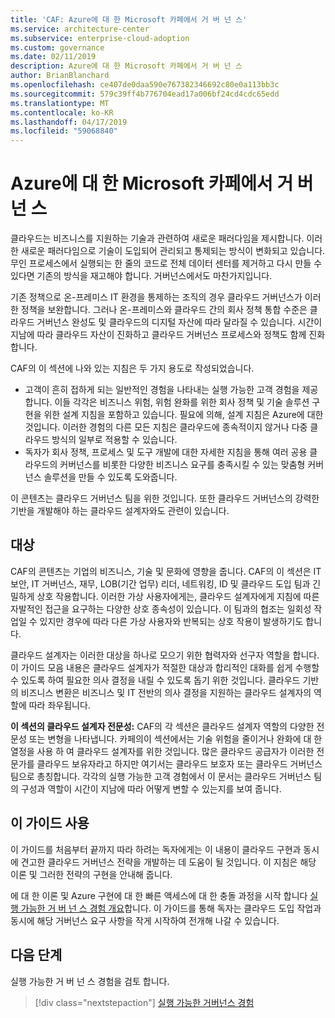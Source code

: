 ```yaml
---
title: 'CAF: Azure에 대 한 Microsoft 카페에서 거 버 넌 스'
ms.service: architecture-center
ms.subservice: enterprise-cloud-adoption
ms.custom: governance
ms.date: 02/11/2019
description: Azure에 대 한 Microsoft 카페에서 거 버 넌 스
author: BrianBlanchard
ms.openlocfilehash: ce407de0daa590e767382346692c80e0a113bb3c
ms.sourcegitcommit: 579c39ff4b776704ead17a006bf24cd4cdc65edd
ms.translationtype: MT
ms.contentlocale: ko-KR
ms.lasthandoff: 04/17/2019
ms.locfileid: "59068840"
---
```

# <a name="governance-in-the-microsoft-caf-for-azure"></a>Azure에 대 한 Microsoft 카페에서 거 버 넌 스

클라우드는 비즈니스를 지원하는 기술과 관련하여 새로운 패러다임을 제시합니다. 이러한 새로운 패러다임으로 기술이 도입되어 관리되고 통제되는 방식이 변화되고 있습니다. 무인 프로세스에서 실행되는 한 줄의 코드로 전체 데이터 센터를 제거하고 다시 만들 수 있다면 기존의 방식을 재고해야 합니다. 거버넌스에서도 마찬가지입니다.

기존 정책으로 온-프레미스 IT 환경을 통제하는 조직의 경우 클라우드 거버넌스가 이러한 정책을 보완합니다. 그러나 온-프레미스와 클라우드 간의 회사 정책 통합 수준은 클라우드 거버넌스 완성도 및 클라우드의 디지털 자산에 따라 달라질 수 있습니다. 시간이 지남에 따라 클라우드 자산이 진화하고 클라우드 거버넌스 프로세스와 정책도 함께 진화합니다.

CAF의 이 섹션에 나와 있는 지침은 두 가지 용도로 작성되었습니다.

* 고객이 흔히 접하게 되는 일반적인 경험을 나타내는 실행 가능한 고객 경험을 제공합니다. 이들 각각은 비즈니스 위험, 위험 완화를 위한 회사 정책 및 기술 솔루션 구현을 위한 설계 지침을 포함하고 있습니다. 필요에 의해, 설계 지침은 Azure에 대한 것입니다. 이러한 경험의 다른 모든 지침은 클라우드에 종속적이지 않거나 다중 클라우드 방식의 일부로 적용할 수 있습니다.
* 독자가 회사 정책, 프로세스 및 도구 개발에 대한 자세한 지침을 통해 여러 공용 클라우드의 커버넌스를 비롯한 다양한 비즈니스 요구를 충족시킬 수 있는 맞춤형 커버넌스 솔루션을 만들 수 있도록 도와줍니다.

이 콘텐츠는 클라우드 거버넌스 팀을 위한 것입니다. 또한 클라우드 거버넌스의 강력한 기반을 개발해야 하는 클라우드 설계자와도 관련이 있습니다.

## <a name="audience"></a>대상

CAF의 콘텐츠는 기업의 비즈니스, 기술 및 문화에 영향을 줍니다. CAF의 이 섹션은 IT 보안, IT 거버넌스, 재무, LOB(기간 업무) 리더, 네트워킹, ID 및 클라우드 도입 팀과 긴밀하게 상호 작용합니다. 이러한 가상 사용자에게는, 클라우드 설계자에게 지침에 따른 자발적인 접근을 요구하는 다양한 상호 종속성이 있습니다. 이 팀과의 협조는 일회성 작업일 수 있지만 경우에 따라 다른 가상 사용자와 반복되는 상호 작용이 발생하기도 합니다.

클라우드 설계자는 이러한 대상을 하나로 모으기 위한 협력자와 선구자 역할을 합니다. 이 가이드 모음 내용은 클라우드 설계자가 적절한 대상과 합리적인 대화를 쉽게 수행할 수 있도록 하여 필요한 의사 결정을 내릴 수 있도록 돕기 위한 것입니다. 클라우드 기반의 비즈니스 변환은 비즈니스 및 IT 전반의 의사 결정을 지원하는 클라우드 설계자의 역할에 따라 좌우됩니다.

**이 섹션의 클라우드 설계자 전문성:** CAF의 각 섹션은 클라우드 설계자 역할의 다양한 전문성 또는 변형을 나타냅니다. 카페의이 섹션에서는 기술 위험을 줄이거나 완화에 대 한 열정을 사용 하 여 클라우드 설계자를 위한 것입니다. 많은 클라우드 공급자가 이러한 전문가를 클라우드 보유자라고 하지만 여기서는 클라우드 보호자 또는 클라우드 거버넌스 팀으로 총칭합니다. 각각의 실행 가능한 고객 경험에서 이 문서는 클라우드 거버넌스 팀의 구성과 역할이 시간이 지남에 따라 어떻게 변할 수 있는지를 보여 줍니다.

## <a name="using-this-guide"></a>이 가이드 사용

이 가이드를 처음부터 끝까지 따라 하려는 독자에게는 이 내용이 클라우드 구현과 동시에 견고한 클라우드 거버넌스 전략을 개발하는 데 도움이 될 것입니다. 이 지침은 해당 이론 및 그러한 전략의 구현을 안내해 줍니다.

에 대 한 이론 및 Azure 구현에 대 한 빠른 액세스에 대 한 충돌 과정을 시작 합니다 [실행 가능한 거 버 넌 스 경험 개요](./journeys/overview.md)합니다. 이 가이드를 통해 독자는 클라우드 도입 작업과 동시에 해당 거버넌스 요구 사항을 작게 시작하여 전개해 나갈 수 있습니다.

## <a name="next-steps"></a>다음 단계

실행 가능한 거 버 넌 스 경험을 검토 합니다.

> [!div class="nextstepaction"]
> [실행 가능한 거버넌스 경험](./journeys/overview.md)
